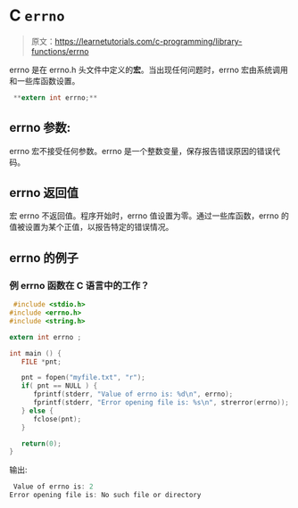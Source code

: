 # C `errno`

> 原文：<https://learnetutorials.com/c-programming/library-functions/errno>

errno 是在 errno.h 头文件中定义的**宏**。当出现任何问题时，errno 宏由系统调用和一些库函数设置。

```c
 **extern int errno;** 

```

## errno 参数:

errno 宏不接受任何参数。errno 是一个整数变量，保存报告错误原因的错误代码。

## errno 返回值

宏 errno 不返回值。程序开始时，errno 值设置为零。通过一些库函数，errno 的值被设置为某个正值，以报告特定的错误情况。

## errno 的例子

### 例 errno 函数在 C 语言中的工作？

```c
 #include <stdio.h>
#include <errno.h>
#include <string.h>

extern int errno ;

int main () {
   FILE *pnt;

   pnt = fopen("myfile.txt", "r");
   if( pnt == NULL ) {
      fprintf(stderr, "Value of errno is: %d\n", errno);
      fprintf(stderr, "Error opening file is: %s\n", strerror(errno));
   } else {
      fclose(pnt);
   }

   return(0);
} 

```

输出:

```c
 Value of errno is: 2
Error opening file is: No such file or directory 
```